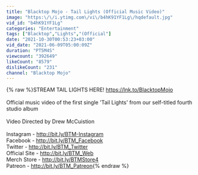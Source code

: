 ```yaml
---
title: "Blacktop Mojo - Tail Lights (Official Music Video)"
image: "https:\/\/i.ytimg.com\/vi\/b4hK91YF1Lg\/hqdefault.jpg"
vid_id: "b4hK91YF1Lg"
categories: "Entertainment"
tags: ["Blacktop","Lights","(Official"]
date: "2021-10-30T00:53:23+03:00"
vid_date: "2021-06-09T05:00:09Z"
duration: "PT5M4S"
viewcount: "392649"
likeCount: "8579"
dislikeCount: "231"
channel: "Blacktop Mojo"
---
```

{% raw %}STREAM TAIL LIGHTS HERE! <a rel="nofollow" target="blank" href="https://lnk.to/BlacktopMojo">https://lnk.to/BlacktopMojo</a><br /><br />Official music video of the first single 'Tail Lights' from our self-titled fourth studio album<br /><br />Video Directed by Drew McCuistion<br /><br />Instagram - <a rel="nofollow" target="blank" href="http://bit.ly/BTM-Instagram">http://bit.ly/BTM-Instagram</a><br />Facebook - <a rel="nofollow" target="blank" href="http://bit.ly/BTM_Facebook">http://bit.ly/BTM_Facebook</a><br />Twitter - <a rel="nofollow" target="blank" href="http://bit.ly/BTM_Twitter">http://bit.ly/BTM_Twitter</a><br />Official Site - <a rel="nofollow" target="blank" href="http://bit.ly/BTM_Web">http://bit.ly/BTM_Web</a><br />Merch Store - <a rel="nofollow" target="blank" href="http://bit.ly/BTMStore4">http://bit.ly/BTMStore4</a><br />Patreon - <a rel="nofollow" target="blank" href="http://bit.ly/BTM_Patreon">http://bit.ly/BTM_Patreon</a>{% endraw %}
